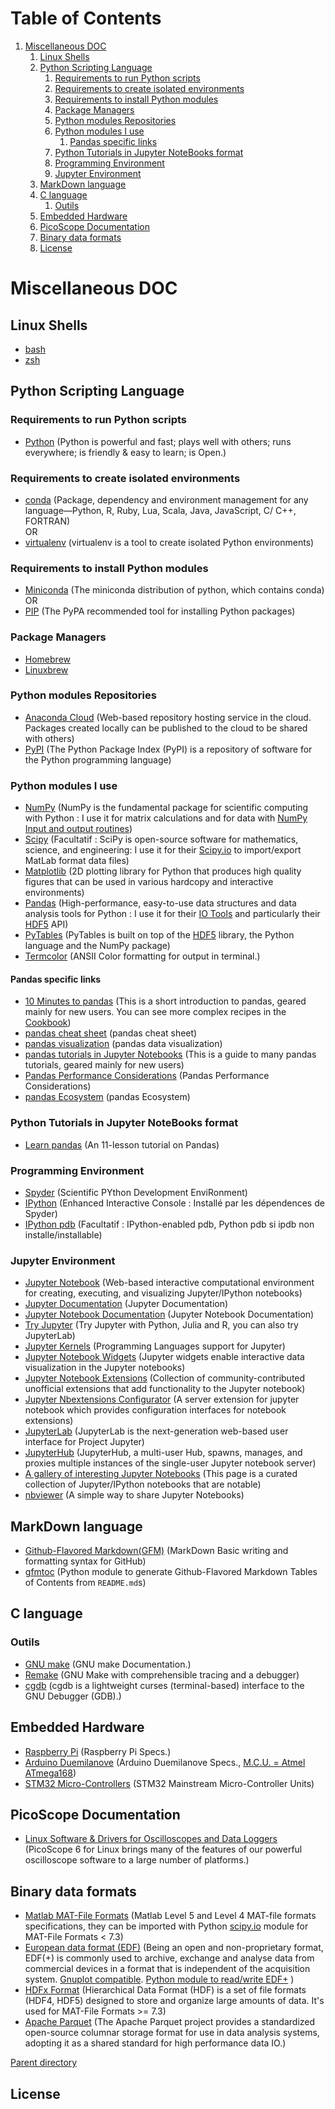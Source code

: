 # Table of Contents

1. [Miscellaneous DOC](#miscellaneous-doc)
    1. [Linux Shells](#linux-shells)
    2. [Python Scripting Language](#python-scripting-language)
        1. [Requirements to run Python scripts](#requirements-to-run-python-scripts)
        2. [Requirements to create isolated environments](#requirements-to-create-isolated-environments)
        3. [Requirements to install Python modules](#requirements-to-install-python-modules)
        4. [Package Managers](#package-managers)
        5. [Python modules Repositories](#python-modules-repositories)
        6. [Python modules I use](#python-modules-i-use)
            1. [Pandas specific links](#pandas-specific-links)
        6. [Python Tutorials in Jupyter NoteBooks format](#python-tutorials-in-jupyter-notebooks-format)
        7. [Programming Environment](#programming-environment)
        8. [Jupyter Environment](#jupyter-environment)
    2. [MarkDown language](#markdown-language)
    3. [C language](#c-language)
        1. [Outils](#outils)
    3. [Embedded Hardware](#embedded-hardware)
    4. [PicoScope Documentation](#picoscope-documentation)
    5. [Binary data formats](#binary-data-formats)
    6. [License](#license)

# Miscellaneous DOC

## Linux Shells

* [bash](https://gnu.org/software/bash/)
* [zsh](http://zsh.sf.net)

##  Python Scripting Language

### Requirements to run Python scripts

* [Python](https://python.org) (Python is powerful and fast; plays well with others; runs everywhere; is friendly & easy to learn; is Open.)

### Requirements to create isolated environments

* [conda](https://conda.io) (Package, dependency and environment management for any language—Python, R, Ruby, Lua, Scala, Java, JavaScript, C/ C++, FORTRAN)  
OR  
* [virtualenv](https://virtualenv.pypa.io) (virtualenv is a tool to create isolated Python environments)

### Requirements to install Python modules

* [Miniconda](https://conda.io/miniconda.html) (The miniconda distribution of python, which contains conda)  
OR  
* [PIP](https://pip.pypa.io) (The PyPA recommended tool for installing Python packages)

### Package Managers

* [Homebrew](https://brew.sh)
* [Linuxbrew](http://linuxbrew.sh)

### Python modules Repositories

* [Anaconda Cloud](https://anaconda.org/search) (Web-based repository hosting service in the cloud. Packages created locally can be published to the cloud to be shared with others)
* [PyPI](https://pypi.org) (The Python Package Index (PyPI) is a repository of software for the Python programming language)

### Python modules I use

* [NumPy](http://numpy.org) (NumPy is the fundamental package for scientific computing with Python : I use it for matrix calculations and for data with [NumPy Input and output routines](https://docs.scipy.org/doc/numpy/reference/routines.io.html))
* [Scipy](http://scipy.org/about.html) (Facultatif : SciPy is open-source software for mathematics, science, and engineering: I use it for their [Scipy.io](https://docs.scipy.org/doc/scipy/reference/io.html) to import/export MatLab format data files)
* [Matplotlib](https://matplotlib.org) (2D plotting library for Python that produces high quality figures that can be used in various hardcopy and interactive environments)
* [Pandas](http://pandas.pydata.org) (High-performance, easy-to-use data structures and data analysis tools for Python : I use it for their [IO Tools](http://pandas.pydata.org/pandas-docs/stable/io.html) and particularly their [HDF5](http://pandas.pydata.org/pandas-docs/stable/io.html#io-hdf5) API)
* [PyTables](http://www.pytables.org/usersguide/installation.html) (PyTables is built on top of the [HDF5](http://www.pytables.org/FAQ.html#why-hdf5) library, the Python language and the NumPy package)
* [Termcolor](https://pypi.python.org/pypi/termcolor) (ANSII Color formatting for output in terminal.)

#### Pandas specific links

* [10 Minutes to pandas](http://pandas.pydata.org/pandas-docs/stable/10min.html) (This is a short introduction to pandas, geared mainly for new users. You can see more complex recipes in the [Cookbook](http://pandas.pydata.org/pandas-docs/stable/cookbook.html#cookbook))
* [pandas cheat sheet](http://pandas.pydata.org/Pandas_Cheat_Sheet.pdf) (pandas cheat sheet)
* [pandas visualization](http://pandas.pydata.org/pandas-docs/stable/visualization.html) (pandas data visualization)
* [pandas tutorials in Jupyter Notebooks](http://pandas.pydata.org/pandas-docs/stable/tutorials.html) (This is a guide to many pandas tutorials, geared mainly for new users)
* [Pandas Performance Considerations](http://pandas.pydata.org/pandas-docs/stable/io.html#io-perf) (Pandas Performance Considerations)
* [pandas Ecosystem](http://pandas.pydata.org/pandas-docs/stable/ecosystem.html) (pandas Ecosystem)

### Python Tutorials in Jupyter NoteBooks format

* [Learn pandas](https://bitbucket.org/hrojas/learn-pandas) (An 11-lesson tutorial on Pandas)

### Programming Environment

* [Spyder](https://pypi.python.org/pypi/spyder) (Scientific PYthon Development EnviRonment)
* [IPython](https://ipython.org) (Enhanced Interactive Console : Installé par les dépendences de Spyder)
* [IPython pdb](https://pypi.python.org/pypi/ipdb) (Facultatif : IPython-enabled pdb, Python pdb si ipdb non installe/installable)

### Jupyter Environment

* [Jupyter Notebook](https://jupyter.org) (Web-based interactive computational environment for creating, executing, and visualizing Jupyter/IPython notebooks)
* [Jupyter Documentation](http://jupyter.readthedocs.io/) (Jupyter Documentation)
* [Jupyter Notebook Documentation](http://jupyter-notebook.readthedocs.io/) (Jupyter Notebook Documentation)
* [Try Jupyter](http://jupyter.org/try) (Try Jupyter with Python, Julia and R, you can also try JupyterLab)
* [Jupyter Kernels](https://github.com/jupyter/jupyter/wiki/Jupyter-kernels) (Programming Languages support for Jupyter)
* [Jupyter Notebook Widgets](http://jupyter.org/widgets) (Jupyter widgets enable interactive data visualization in the Jupyter notebooks)
* [Jupyter Notebook Extensions](http://jupyter-contrib-nbextensions.readthedocs.io) (Collection of community-contributed unofficial extensions that add functionality to the Jupyter notebook)
* [Jupyter Nbextensions Configurator](https://github.com/Jupyter-contrib/jupyter_nbextensions_configurator) (A server extension for jupyter notebook which provides configuration interfaces for notebook extensions)
* [JupyterLab](http://jupyterlab.readthedocs.io) (JupyterLab is the next-generation web-based user interface for Project Jupyter)
* [JupyterHub](http://jupyterhub.readthedocs.io) (JupyterHub, a multi-user Hub, spawns, manages, and proxies multiple instances of the single-user Jupyter notebook server)  
* [A gallery of interesting Jupyter Notebooks](https://github.com/jupyter/jupyter/wiki/A-gallery-of-interesting-Jupyter-Notebooks) (This page is a curated collection of Jupyter/IPython notebooks that are notable)
* [nbviewer](https://nbviewer.jupyter.org) (A simple way to share Jupyter Notebooks)

<!--
* [Dask DataFrame](http://dask.pydata.org/en/latest/dataframe-overview.html) (Parallel computing with task scheduling: Dynamic task scheduling + “Big Data” collections: A Dask DataFrame is a large parallel dataframe composed of many smaller Pandas dataframes, split along the index.)
* [pyarrow](https://arrow.apache.org/docs/python/parquet.html) (The Apache Parquet project provides a standardized open-source columnar storage format for use in data analysis systems, adopting it as a shared standard for high performance data IO.)
* [Paratext](https://github.com/wiseio/paratext) (Facultif pour l'instant: library to read text files in parallel on multi-core machines)
* [PyPy](https://pypy.org/) (**Speed:** thanks to its Just-in-Time compiler, Python programs often run [faster](http://speed.pypy.org/) on PyPy.)
-->

## MarkDown language

* [Github-Flavored Markdown(GFM)](https://help.github.com/articles/basic-writing-and-formatting-syntax/) (MarkDown Basic writing and formatting syntax for GitHub)
* [gfmtoc](https://pypi.org/project/gfmtoc) (Python module to generate Github-Flavored Markdown Tables of Contents from `README.md`s)

## C language

### Outils

* [GNU make](https://www.gnu.org/software/make/manual/html_node/) (GNU make Documentation.)
* [Remake](https://github.com/rocky/remake/wiki) (GNU Make with comprehensible tracing and a debugger)
* [cgdb](https://cgdb.github.io/) (cgdb is a lightweight curses (terminal-based) interface to the GNU Debugger (GDB).)

## Embedded Hardware

* [Raspberry Pi](https://en.wikipedia.org/wiki/Raspberry_Pi#Specifications) (Raspberry Pi Specs.)
* [Arduino Duemilanove](https://www.arduino.cc/en/Main/ArduinoBoardDuemilanove) (Arduino Duemilanove Specs., [M.C.U. = Atmel ATmega168](http://www.microchip.com/wwwproducts/en/ATmega168))
* [STM32 Micro-Controllers](http://www.st.com/en/microcontrollers/stm32-mainstream-mcus.html?querycriteria=productId=SC2155) (STM32 Mainstream Micro-Controller Units)

## PicoScope Documentation

* [Linux Software & Drivers for Oscilloscopes and Data Loggers](https://www.picotech.com/linux) (PicoScope 6 for Linux brings many of the features of our powerful oscilloscope software to a large number of platforms.)

## Binary data formats

* [Matlab MAT-File Formats](https://www.mathworks.com/help/pdf_doc/matlab/matfile_format.pdf) (Matlab Level 5 and Level 4 MAT-file formats specifications, they can be imported with Python [scipy.io](https://docs.scipy.org/doc/scipy/reference/io.html) module for MAT-File Formats < 7.3)
* [European data format (EDF)](http://www.edfplus.info/specs/) (Being an open and non-proprietary format, EDF(+) is commonly used to archive, exchange and analyse data from commercial devices in a format that is independent of the acquisition system. [Gnuplot compatible](http://gnuplot.sourceforge.net/docs_5.0/gnuplot.pdf#section*.136). [Python module to read/write EDF+](https://pypi.python.org/pypi/pyEDFlib) )
* [HDFx Format](https://en.wikipedia.org/wiki/Hierarchical_Data_Format) (Hierarchical Data Format (HDF) is a set of file formats (HDF4, HDF5) designed to store and organize large amounts of data. It's used for MAT-File Formats >= 7.3)
* [Apache Parquet](https://en.wikipedia.org/wiki/Apache_Parquet) (The Apache Parquet project provides a standardized open-source columnar storage format for use in data analysis systems, adopting it as a shared standard for high performance data IO.)

[Parent directory](..)

## License

